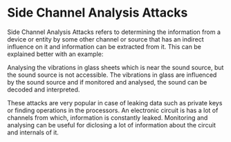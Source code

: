 # Side Channel Analysis Attacks 

Side Channel Analysis Attacks refers to determining the information from a device or entity by some other channel or source that has an indirect influence on it and information can be extracted from it. This can be explained better with an example: 

Analysing the vibrations in glass sheets which is near the sound source, but the sound source is not accessible. The vibrations in glass are influenced by the sound source and if monitored and analysed, the sound can be decoded and interpreted.

These attacks are very popular in case of leaking data such as private keys or finding operations in the processors. An electronic circuit is has a lot of channels from which, information is constantly leaked. Monitoring and analysing can be useful for diclosing a lot of information about the circuit and internals of it. 


